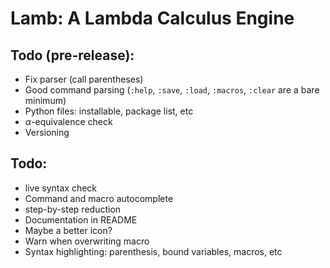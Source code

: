 # Lamb: A Lambda Calculus Engine


## Todo (pre-release):
 - Fix parser (call parentheses)
 - Good command parsing (`:help`, `:save`, `:load`, `:macros`, `:clear` are a bare minimum)
 - Python files: installable, package list, etc
 - $\alpha$-equivalence check
 - Versioning

## Todo:
 - live syntax check
 - Command and macro autocomplete
 - step-by-step reduction
 - Documentation in README
 - Maybe a better icon?
 - Warn when overwriting macro
 - Syntax highlighting: parenthesis, bound variables, macros, etc